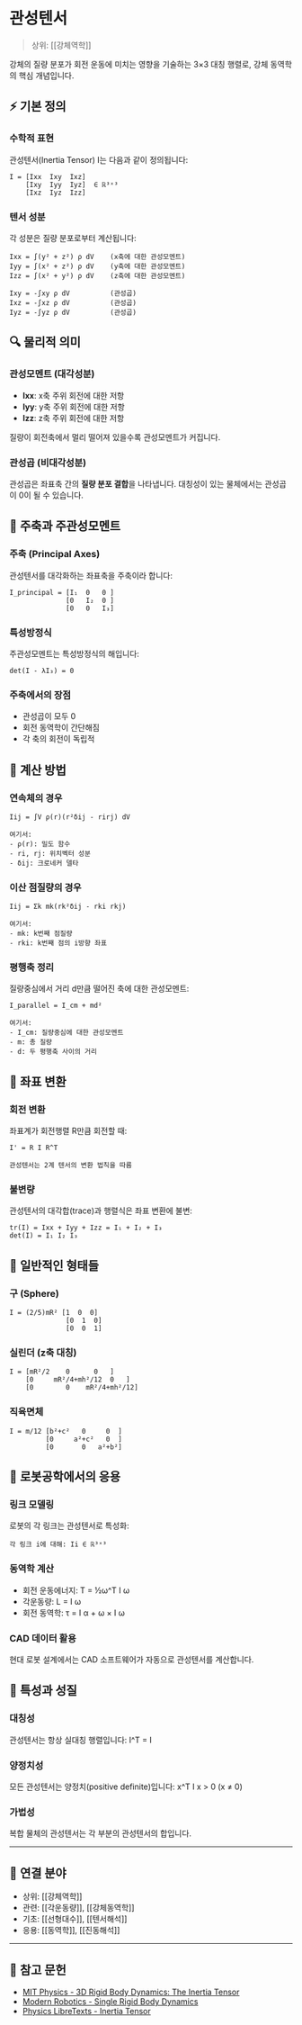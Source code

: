 # 관성텐서

> 상위: [[강체역학]]

강체의 질량 분포가 회전 운동에 미치는 영향을 기술하는 3×3 대칭 행렬로, 강체 동역학의 핵심 개념입니다.

## ⚡ 기본 정의

### 수학적 표현
관성텐서(Inertia Tensor) I는 다음과 같이 정의됩니다:
```
I = [Ixx  Ixy  Ixz]
    [Ixy  Iyy  Iyz]  ∈ ℝ³ˣ³
    [Ixz  Iyz  Izz]
```

### 텐서 성분
각 성분은 질량 분포로부터 계산됩니다:
```
Ixx = ∫(y² + z²) ρ dV    (x축에 대한 관성모멘트)
Iyy = ∫(x² + z²) ρ dV    (y축에 대한 관성모멘트)
Izz = ∫(x² + y²) ρ dV    (z축에 대한 관성모멘트)

Ixy = -∫xy ρ dV          (관성곱)
Ixz = -∫xz ρ dV          (관성곱)
Iyz = -∫yz ρ dV          (관성곱)
```

## 🔍 물리적 의미

### 관성모멘트 (대각성분)
- **Ixx**: x축 주위 회전에 대한 저항
- **Iyy**: y축 주위 회전에 대한 저항
- **Izz**: z축 주위 회전에 대한 저항

질량이 회전축에서 멀리 떨어져 있을수록 관성모멘트가 커집니다.

### 관성곱 (비대각성분)
관성곱은 좌표축 간의 **질량 분포 결합**을 나타냅니다. 대칭성이 있는 물체에서는 관성곱이 0이 될 수 있습니다.

## 🎯 주축과 주관성모멘트

### 주축 (Principal Axes)
관성텐서를 대각화하는 좌표축을 주축이라 합니다:
```
I_principal = [I₁  0   0 ]
              [0   I₂  0 ]
              [0   0   I₃]
```

### 특성방정식
주관성모멘트는 특성방정식의 해입니다:
```
det(I - λI₃) = 0
```

### 주축에서의 장점
- 관성곱이 모두 0
- 회전 동역학이 간단해짐
- 각 축의 회전이 독립적

## 🧮 계산 방법

### 연속체의 경우
```
Iij = ∫V ρ(r)(r²δij - rirj) dV

여기서:
- ρ(r): 밀도 함수
- ri, rj: 위치벡터 성분
- δij: 크로네커 델타
```

### 이산 점질량의 경우
```
Iij = Σk mk(rk²δij - rki rkj)

여기서:
- mk: k번째 점질량
- rki: k번째 점의 i방향 좌표
```

### 평행축 정리
질량중심에서 거리 d만큼 떨어진 축에 대한 관성모멘트:
```
I_parallel = I_cm + md²

여기서:
- I_cm: 질량중심에 대한 관성모멘트
- m: 총 질량
- d: 두 평행축 사이의 거리
```

## 🔄 좌표 변환

### 회전 변환
좌표계가 회전행렬 R만큼 회전할 때:
```
I' = R I R^T

관성텐서는 2계 텐서의 변환 법칙을 따름
```

### 불변량
관성텐서의 대각합(trace)과 행렬식은 좌표 변환에 불변:
```
tr(I) = Ixx + Iyy + Izz = I₁ + I₂ + I₃
det(I) = I₁ I₂ I₃
```

## 📐 일반적인 형태들

### 구 (Sphere)
```
I = (2/5)mR² [1  0  0]
              [0  1  0]
              [0  0  1]
```

### 실린더 (z축 대칭)
```
I = [mR²/2    0      0   ]
    [0     mR²/4+mh²/12  0   ]
    [0        0    mR²/4+mh²/12]
```

### 직육면체
```
I = m/12 [b²+c²   0     0  ]
         [0     a²+c²   0  ]
         [0       0   a²+b²]
```

## 🤖 로봇공학에서의 응용

### 링크 모델링
로봇의 각 링크는 관성텐서로 특성화:
```
각 링크 i에 대해: Ii ∈ ℝ³ˣ³
```

### 동역학 계산
- 회전 운동에너지: T = ½ω^T I ω
- 각운동량: L = I ω
- 회전 동역학: τ = I α + ω × I ω

### CAD 데이터 활용
현대 로봇 설계에서는 CAD 소프트웨어가 자동으로 관성텐서를 계산합니다.

## 🔧 특성과 성질

### 대칭성
관성텐서는 항상 실대칭 행렬입니다: I^T = I

### 양정치성
모든 관성텐서는 양정치(positive definite)입니다: x^T I x > 0 (x ≠ 0)

### 가법성
복합 물체의 관성텐서는 각 부분의 관성텐서의 합입니다.

---

## 🔗 연결 분야
- 상위: [[강체역학]]
- 관련: [[각운동량]], [[강체동역학]]
- 기초: [[선형대수]], [[텐서해석]]
- 응용: [[동역학]], [[진동해석]]

---

## 📖 참고 문헌
- [MIT Physics - 3D Rigid Body Dynamics: The Inertia Tensor](https://ocw.mit.edu/courses/16-07-dynamics-fall-2009/dd277ec654440f4c2b5b07d6c286c3fd_MIT16_07F09_Lec26.pdf)
- [Modern Robotics - Single Rigid Body Dynamics](https://modernrobotics.northwestern.edu/nu-gm-book-resource/8-2-dynamics-of-a-single-rigid-body-part-1-of-2/)
- [Physics LibreTexts - Inertia Tensor](https://phys.libretexts.org/Bookshelves/Classical_Mechanics/Essential_Graduate_Physics_-_Classical_Mechanics_(Likharev)/04:_Rigid_Body_Motion/4.02:_Inertia_Tensor)